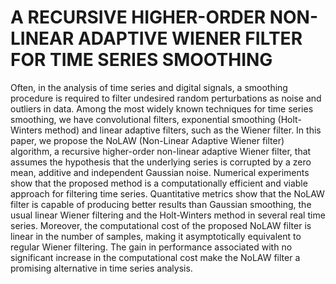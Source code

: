 # A RECURSIVE HIGHER-ORDER NON-LINEAR ADAPTIVE WIENER FILTER FOR TIME SERIES SMOOTHING

Often, in the analysis of time series and digital signals, a smoothing procedure is required to filter undesired random perturbations as noise and outliers in data. Among the most widely known techniques for time series smoothing, we have convolutional filters, exponential smoothing (Holt-Winters method) and linear adaptive filters, such as the Wiener filter. In this paper, we propose the NoLAW (Non-Linear Adaptive Wiener filter) algorithm, a recursive higher-order non-linear adaptive Wiener filter, that assumes the hypothesis that the underlying series is corrupted by a zero mean, additive and independent Gaussian noise. Numerical experiments show that the proposed method is a computationally efficient and viable approach for filtering time series. Quantitative metrics show that the NoLAW filter is capable of producing better results than Gaussian smoothing, the usual linear Wiener filtering and the Holt-Winters method in several real time series. Moreover, the computational cost of the proposed NoLAW filter is linear in the number of samples, making it asymptotically equivalent to regular Wiener filtering. The gain in performance associated with no significant increase in the computational cost make the NoLAW filter a promising alternative in time series analysis.
